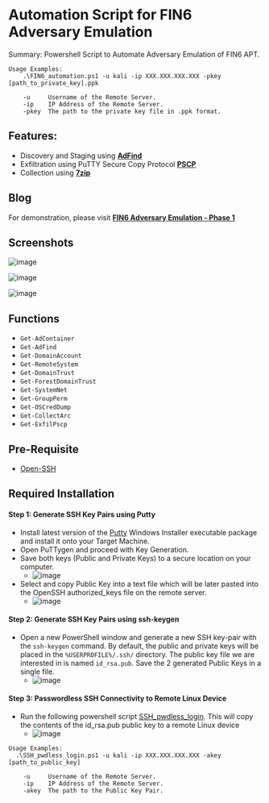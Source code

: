 # Automation Script for FIN6 Adversary Emulation

Summary: Powershell Script to Automate Adversary Emulation of FIN6 APT.

```
Usage Examples:
    .\FIN6_automation.ps1 -u kali -ip XXX.XXX.XXX.XXX -pkey [path_to_private_key].ppk

    -u     Username of the Remote Server.
    -ip    IP Address of the Remote Server.
    -pkey  The path to the private key file in .ppk format.
```

## Features:
- Discovery and Staging using [**AdFind**](https://www.joeware.net/freetools/tools/adfind/)
- Exfiltration using PuTTY Secure Copy Protocol [**PSCP**](https://www.chiark.greenend.org.uk/~sgtatham/putty/latest.html)
- Collection using [**7zip**](https://www.7-zip.org/)

## Blog
For demonstration, please visit [**FIN6 Adversary Emulation - Phase 1**](https://kengentenerende.github.io/posts/FIN6-Adversary-Emulation-Phase-1/)

## Screenshots
![image](https://github.com/kengentenerende/Automation-FIN6-Adversary-Emulation/assets/46080752/b1ca41a3-d0fd-4aab-b174-8debf16b193d)

![image](https://github.com/kengentenerende/Automation-FIN6-Adversary-Emulation/assets/46080752/5a0b3803-605d-487b-a923-174173f7901b)

![image](https://github.com/kengentenerende/Automation-FIN6-Adversary-Emulation/assets/46080752/6830f6e7-3ca0-4366-b762-4604d0527e43)

## Functions
- `Get-AdContainer`
- `Get-AdFind`
- `Get-DomainAccount`
- `Get-RemoteSystem`
- `Get-DomainTrust`
- `Get-ForestDomainTrust`
- `Get-SystemNet`
- `Get-GroupPerm`
- `Get-OSCredDump`
- `Get-CollectArc`
- `Get-ExfilPscp`

## Pre-Requisite
- [Open-SSH](https://github.com/PowerShell/Win32-OpenSSH)

## Required Installation

#### Step 1: Generate SSH Key Pairs using Putty

- Install latest version of the [Putty](https://www.chiark.greenend.org.uk/~sgtatham/putty/latest.html) Windows Installer executable package and install it onto your Target Machine.
- Open PuTTygen and proceed with Key Generation.
- Save both keys (Public and Private Keys) to a secure location on your computer.
  - ![image](https://github.com/kengentenerende/Automation-FIN6-Adversary-Emulation/assets/46080752/bb16249a-0267-4460-9124-2079ba4d09b1)
- Select and copy Public Key into a text file which will be later pasted into the OpenSSH authorized_keys file on the remote server.
  - ![image](https://github.com/kengentenerende/Automation-FIN6-Adversary-Emulation/assets/46080752/d6ffb213-8f64-4b51-9d81-3606f30d41ba)

#### Step 2: Generate SSH Key Pairs using ssh-keygen
- Open a new PowerShell window and generate a new SSH key-pair with the `ssh-keygen` command. By default, the public and private keys will be placed in the `%USERPROFILE%/.ssh/` directory. The public key file we are interested in is named `id_rsa.pub`. Save the 2 generated Public Keys in a single file.
  - ![image](https://github.com/kengentenerende/Automation-FIN6-Adversary-Emulation/assets/46080752/2ad76b58-2987-4489-abb1-c1c154a57ff4)
  
#### Step 3: Passwordless SSH Connectivity to Remote Linux Device
-   Run the following powershell script [SSH_pwdless_login](https://github.com/kengentenerende/Automation-FIN6-Adversary-Emulation/blob/main/_script/SSH_pwdless_login.ps1). This will copy the contents of the id_rsa.pub public key to a remote Linux device
    - ![image](https://github.com/kengentenerende/Automation-FIN6-Adversary-Emulation/assets/46080752/cecc7338-bdc3-4108-a7ad-4280739bc371)

```
Usage Examples:
  .\SSH_pwdless_login.ps1 -u kali -ip XXX.XXX.XXX.XXX -akey [path_to_public_key]

    -u     Username of the Remote Server.
    -ip    IP Address of the Remote Server.
    -akey  The path to the Public Key Pair.
```

